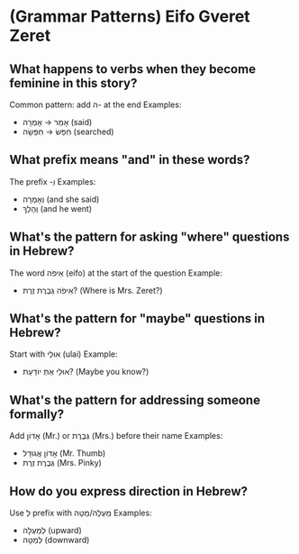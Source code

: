 # (Grammar Patterns) Eifo Gveret Zeret 

## What happens to verbs when they become feminine in this story?
Common pattern: add ה- at the end
Examples:
- אָמַר → אָמְרָה (said)
- חִפֵּשׂ → חִפְּשָׂה (searched)

## What prefix means "and" in these words?
The prefix -ְו
Examples:
- וְאָמְרָה (and she said)
- וְהָלַךְ (and he went)

## What's the pattern for asking "where" questions in Hebrew?
The word אֵיפֹה (eifo) at the start of the question
Example:
- אֵיפֹה גְּבֶרֶת זֶרֶת? (Where is Mrs. Zeret?)

## What's the pattern for "maybe" questions in Hebrew?
Start with אוּלַי (ulai)
Example:
- אוּלַי אַתְּ יוֹדַעַת? (Maybe you know?)

## What's the pattern for addressing someone formally?
Add אָדוֹן (Mr.) or גְּבֶרֶת (Mrs.) before their name
Examples:
- אָדוֹן אֲגוּדָל (Mr. Thumb)
- גְּבֶרֶת זֶרֶת (Mrs. Pinky)

## How do you express direction in Hebrew?
Use לְ prefix with מַעְלָה/מַטָּה
Examples:
- לְמַעְלָה (upward)
- לְמַטָּה (downward)